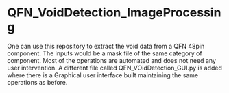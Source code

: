 # QFN_VoidDetection_ImageProcessing
One can use this repository to extract the void data from a QFN 48pin component. The inputs would be a mask file of the same category of component. Most of the operations are automated and does not need any user intervention. 
A different file called QFN_VOidDetection_GUI.py is added where there is a Graphical user interface built maintaining the same operations as before. 
